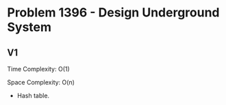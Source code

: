 # Problem 1396 - Design Underground System

## V1

Time Complexity: O(1)

Space Complexity: O(n)

- Hash table.
